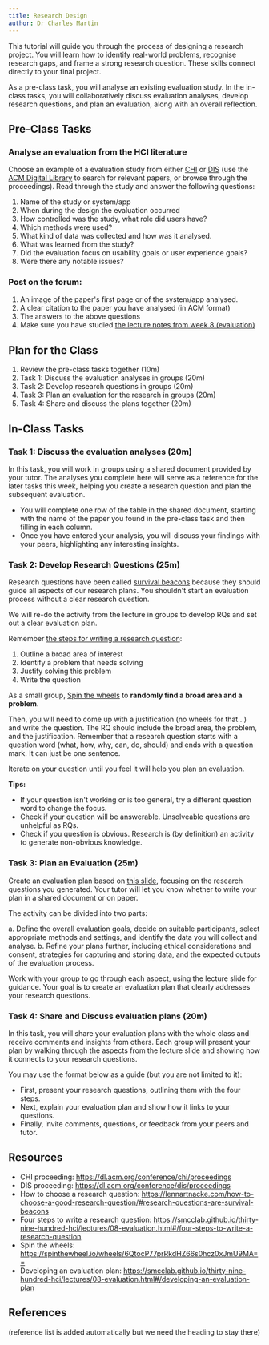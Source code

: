 ```yaml
---
title: Research Design
author: Dr Charles Martin
---
```


<!-- ![tutorial image goes here, a nice indicative image in wide format, e.g. 1200x650](img/image-name.jpg) -->

This tutorial will guide you through the process of designing a research project. You will learn how to identify real-world problems, recognise research gaps, and frame a strong research question. These skills connect directly to your final project. 

As a pre-class task, you will analyse an existing evaluation study. In the in-class tasks, you will collaboratively discuss evaluation analyses, develop research questions, and plan an evaluation, along with an overall reflection.

## Pre-Class Tasks

<!-- clones the evaluation activity on p546 in the text book, "In-depth Activity" end of chapter 14. -->

### Analyse an evaluation from the HCI literature

Choose an example of a evaluation study from either [CHI](https://dl.acm.org/conference/chi/proceedings) or [DIS](https://dl.acm.org/conference/dis/proceedings) (use the [ACM Digital Library](https://dl.acm.org/) to search for relevant papers, or browse through the proceedings). Read through the study and answer the following questions:

1. Name of the study or system/app 
2. When during the design the evaluation occurred
3. How controlled was the study, what role did users have?
4. Which methods were used?
5. What kind of data was collected and how was it analysed.
6. What was learned from the study?
7. Did the evaluation focus on usability goals or user experience goals?
8. Were there any notable issues?

### Post on the forum:

1. An image of the paper's first page or of the system/app analysed.
2. A clear citation to the paper you have analysed (in ACM format)
3. The answers to the above questions
4. Make sure you have studied [the lecture notes from week 8 (evaluation)](https://smcclab.github.io/thirty-nine-hundred-hci/lectures/08-evaluation.html)

## Plan for the Class

1. Review the pre-class tasks together (10m)
2. Task 1: Discuss the evaluation analyses in groups (20m)
3. Task 2: Develop research questions in groups (20m)
4. Task 3: Plan an evaluation for the research in groups (20m)
5. Task 4: Share and discuss the plans together (20m)

## In-Class Tasks

### Task 1: Discuss the evaluation analyses (20m)

In this task, you will work in groups using a shared document provided by your tutor. The analyses you complete here will serve as a reference for the later tasks this week, helping you create a research question and plan the subsequent evaluation.

- You will complete one row of the table in the shared document, starting with the name of the paper you found in the pre-class task and then filling in each column.
- Once you have entered your analysis, you will discuss your findings with your peers, highlighting any interesting insights.

### Task 2: Develop Research Questions (25m)

Research questions have been called [survival beacons](https://lennartnacke.com/how-to-choose-a-good-research-question/#research-questions-are-survival-beacons) because they should guide all aspects of our research plans. You shouldn't start an evaluation process without a clear research question.

We will re-do the activity from the lecture in groups to develop RQs and set out a clear evaluation plan.

Remember [the steps for writing a research question](https://smcclab.github.io/thirty-nine-hundred-hci/lectures/08-evaluation.html#/four-steps-to-write-a-research-question):

1. Outline a broad area of interest
2. Identify a problem that needs solving
3. Justify solving this problem
4. Write the question

As a small group, [Spin the wheels](https://spinthewheel.io/wheels/6QtocP77prRkdHZ66s0hcz0xJmU9MA==) to **randomly find a broad area and a problem**.

Then, you will need to come up with a justification (no wheels for that...) and write the question. The RQ should include the broad area, the problem, and the justification. Remember that a research question starts with a question word (what, how, why, can, do, should) and ends with a question mark. It can just be one sentence.

Iterate on your question until you feel it will help you plan an evaluation.

**Tips:**

- If your question isn't working or is too general, try a different question word to change the focus.
- Check if your question will be answerable. Unsolveable questions are unhelpful as RQs.
- Check if you question is obvious. Research is (by definition) an activity to generate non-obvious knowledge.

### Task 3: Plan an Evaluation (25m)

Create an evaluation plan based on [this slide](https://smcclab.github.io/thirty-nine-hundred-hci/lectures/08-evaluation.html#/developing-an-evaluation-plan), focusing on the research questions you generated. Your tutor will let you know whether to write your plan in a shared document or on paper.

The activity can be divided into two parts:

a. Define the overall evaluation goals, decide on suitable participants, select appropriate methods and settings, and identify the data you will collect and analyse.
b. Refine your plans further, including ethical considerations and consent, strategies for capturing and storing data, and the expected outputs of the evaluation process. 

Work with your group to go through each aspect, using the lecture slide for guidance. Your goal is to create an evaluation plan that clearly addresses your research questions.

### Task 4: Share and Discuss evaluation plans (20m)

In this task, you will share your evaluation plans with the whole class and receive comments and insights from others. Each group will present your plan by walking through the aspects from the lecture slide and showing how it connects to your research questions.

You may use the format below as a guide (but you are not limited to it):

- First, present your research questions, outlining them with the four steps.
- Next, explain your evaluation plan and show how it links to your questions.
- Finally, invite comments, questions, or feedback from your peers and tutor.

## Resources

- CHI proceeding: <https://dl.acm.org/conference/chi/proceedings>
- DIS proceeding: <https://dl.acm.org/conference/dis/proceedings>
- How to choose a research question: <https://lennartnacke.com/how-to-choose-a-good-research-question/#research-questions-are-survival-beacons>
- Four steps to write a research question: <https://smcclab.github.io/thirty-nine-hundred-hci/lectures/08-evaluation.html#/four-steps-to-write-a-research-question>
- Spin the wheels: <https://spinthewheel.io/wheels/6QtocP77prRkdHZ66s0hcz0xJmU9MA==>
- Developing an evaluation plan: <https://smcclab.github.io/thirty-nine-hundred-hci/lectures/08-evaluation.html#/developing-an-evaluation-plan>
  
## References

(reference list is added automatically but we need the heading to stay there)
